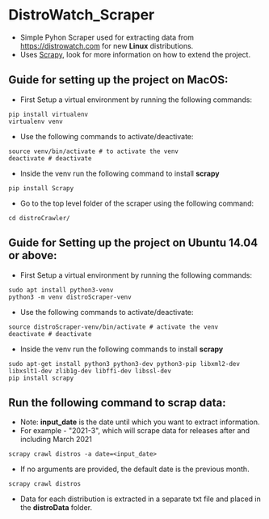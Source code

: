 # DistroWatch_Scraper

* Simple Pyhon Scraper used for extracting data from https://distrowatch.com for new **Linux** distributions.
* Uses [Scrapy](https://docs.scrapy.org/en/latest/), look for more information on how to extend the project.


## Guide for setting up the project on MacOS:
* First Setup a virtual environment by running the following commands:
```
pip install virtualenv
virtualenv venv
```
* Use the following commands to activate/deactivate:
```
source venv/bin/activate # to activate the venv
deactivate # deactivate
```

* Inside the venv run the following command to install **scrapy**
```
pip install Scrapy
```

* Go to the top level folder of the scraper using the following command:
```
cd distroCrawler/
```
## Guide for Setting up the project on Ubuntu 14.04 or above:
* First Setup a virtual environment by running the following commands:
```
sudo apt install python3-venv
python3 -m venv distroScraper-venv
```
* Use the following commands to activate/deactivate:
```
source distroScraper-venv/bin/activate # activate the venv
deactivate # deactivate
```
* Inside the venv run the following commands to install **scrapy**
```
sudo apt-get install python3 python3-dev python3-pip libxml2-dev libxslt1-dev zlib1g-dev libffi-dev libssl-dev
pip install scrapy
```

## Run the following command to scrap data:
* Note: **input_date** is the date until which you want to extract information.
* For example - "2021-3", which will scrape data for releases after and including March 2021
```
scrapy crawl distros -a date=<input_date> 
```
* If no arguments are provided, the default date is the previous month.
```
scrapy crawl distros 
```

* Data for each distribution is extracted in a separate txt file and placed in the **distroData** folder.

